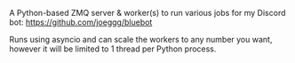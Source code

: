 A Python-based ZMQ server & worker(s) to run various jobs for my Discord bot: https://github.com/joeggg/bluebot

Runs using asyncio and can scale the workers to any number you want, however it will be limited to 1 thread per Python process.

